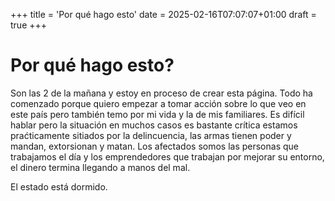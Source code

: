 +++
title = 'Por qué hago esto'
date = 2025-02-16T07:07:07+01:00
draft = true
+++

# Por qué hago esto?

Son las 2 de la mañana y estoy en proceso de crear esta página. Todo ha comenzado porque quiero empezar a tomar acción sobre lo que veo en este país pero también temo por mi vida y la de mis familiares. Es difícil hablar pero la situación en muchos casos es bastante crítica estamos praćticamente sitiados por la delincuencia, las armas tienen poder y mandan, extorsionan y matan. Los afectados somos las personas que trabajamos el día y los emprendedores que trabajan por mejorar su entorno, el dinero termina llegando a manos del mal.

El estado está dormido.
